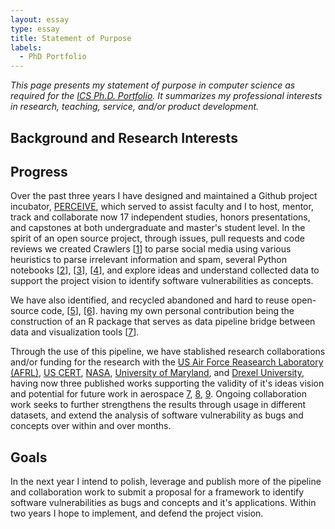 ```yaml
---
layout: essay  
type: essay  
title: Statement of Purpose  
labels:
  - PhD Portfolio
--- 
```


*This page presents my statement of purpose in computer science as required for the [ICS Ph.D. Portfolio](http://www.ics.hawaii.edu/academics/graduate-degree-programs/ph-d-in-ics/#phd-portfolio). It summarizes my professional interests in research, teaching, service, and/or product development.*

## Background and Research Interests

## Progress

Over the past three years I have designed and maintained a Github project incubator, [PERCEIVE](https://github.com/sailuh/perceive), which served to assist faculty and I to host, mentor, track and collaborate now 17 independent studies, honors presentations, and capstones at both undergraduate and master's student level. In the spirit of an open source project,
through issues, pull requests and code reviews we created Crawlers \[[1](https://github.com/sailuh/perceive/tree/master/Crawlers)\] to parse social media using various heuristics to parse irrelevant information and spam, 
several Python notebooks \[[2](https://github.com/sailuh/perceive/blob/master/Notebooks/CVE_Details/cve_details_introduction.ipynb)\], \[[3](https://github.com/sailuh/perceive/blob/master/Notebooks/CWE/cwe_introduction.ipynb)\], \[[4](https://github.com/sailuh/perceive/blob/master/Notebooks/CAPEC/Introduction/capec_introduction.ipynb)\], and explore ideas and understand collected data to support the project vision
to identify software vulnerabilities as concepts. 

We have also identified, and recycled abandoned and hard to reuse open-source code, \[[5](https://github.com/sailuh/topicflow)\], \[[6](https://github.com/sailuh/termite)\]. having my own personal contribution being the construction of an R package that serves as data pipeline bridge between data and visualization tools \[[7](https://github.com/sailuh/topicflowr)\].

Through the use of this pipeline, we have stablished research collaborations and/or funding for the research with the [US Air Force Reasearch Laboratory (AFRL)](https://afresearchlab.com/), [US CERT](https://www.us-cert.gov/), [NASA](https://www.nasa.gov/ames), [University of Maryland](https://terpconnect.umd.edu), and [Drexel University](https://drexel.edu/), having now three published works supporting the validity of it's ideas vision and potential for future work in aerospace [7](https://aisel.aisnet.org/hicss-50/st/cybersecurity_and_sw_assurance/4/), [8](https://ieeexplore.ieee.org/document/8614146), [9](https://arc.aiaa.org/doi/abs/10.2514/6.2019-0770). Ongoing collaboration work seeks to further strengthens the results through usage in different datasets, and extend the analysis of software vulnerability as bugs and concepts over within and over months.

##  Goals

In the next year I intend to polish, leverage and publish more of the pipeline and collaboration work to submit a proposal for a framework to identify software vulnerabilities as bugs and concepts and it's applications. Within two years I hope to implement, and defend the project vision. 
